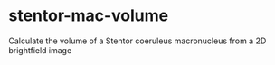 # stentor-mac-volume
Calculate the volume of a Stentor coeruleus macronucleus from a 2D brightfield image
